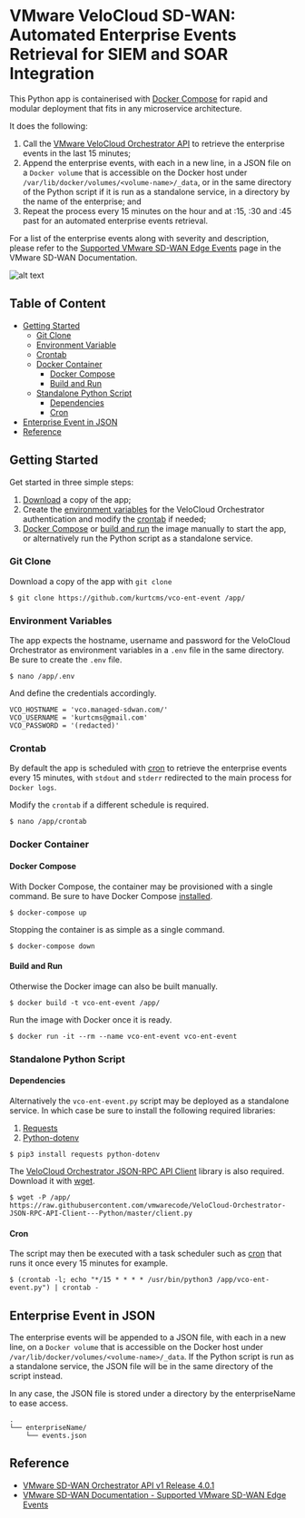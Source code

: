 # VMware VeloCloud SD-WAN: Automated Enterprise Events Retrieval for SIEM and SOAR Integration

This Python app is containerised with [Docker Compose](https://docs.docker.com/compose/) for rapid and modular deployment that fits in any microservice architecture.

It does the following:

1. Call the [VMware VeloCloud Orchestrator API](#reference) to retrieve the enterprise events in the last 15 minutes;
2. Append the enterprise events, with each in a new line, in a JSON file on a `Docker volume` that is accessible on the Docker host under `/var/lib/docker/volumes/<volume-name>/_data`, or in the same directory of the Python script if it is run as a standalone service, in a directory by the name of the enterprise; and
3. Repeat the process every 15 minutes on the hour and at :15, :30 and :45 past for an automated enterprise events retrieval.

For a list of the enterprise events along with severity and description, please refer to the [Supported VMware SD-WAN Edge Events](#reference) page in the VMware SD-WAN Documentation.

![alt text](https://kurtcms.org/git/vco-ent-event/vco-ent-event-screenshot.png)

## Table of Content

- [Getting Started](#getting-started)
  - [Git Clone](#git-clone)
  - [Environment Variable](#environment-variables)
  - [Crontab](#crontab)
  - [Docker Container](#docker-container)
	  - [Docker Compose](#docker-compose)
	  - [Build and Run](#build-and-run)
  - [Standalone Python Script](#standalone-python-script)
    - [Dependencies](#dependencies)
    - [Cron](#cron)
- [Enterprise Event in JSON](#enterprise-event-in-json)
- [Reference](#reference)

## Getting Started

Get started in three simple steps:

1. [Download](#git-clone) a copy of the app;
2. Create the [environment variables](#environment-variables) for the VeloCloud Orchestrator authentication and modify the [crontab](#crontab) if needed;
3. [Docker Compose](#docker-compose) or [build and run](#build-and-run) the image manually to start the app, or alternatively run the Python script as a standalone service.

### Git Clone

Download a copy of the app with `git clone`
```shell
$ git clone https://github.com/kurtcms/vco-ent-event /app/
```

### Environment Variables

The app expects the hostname, username and password for the VeloCloud Orchestrator as environment variables in a `.env` file in the same directory. Be sure to create the `.env` file.

```shell
$ nano /app/.env
```

And define the credentials accordingly.

```
VCO_HOSTNAME = 'vco.managed-sdwan.com/'
VCO_USERNAME = 'kurtcms@gmail.com'
VCO_PASSWORD = '(redacted)'
```

### Crontab

By default the app is scheduled with [cron](https://crontab.guru/) to retrieve the enterprise events every 15 minutes, with `stdout` and `stderr` redirected to the main process for `Docker logs`.  

Modify the `crontab` if a different schedule is required.

```shell
$ nano /app/crontab
```

### Docker Container

#### Docker Compose

With Docker Compose, the container may be provisioned with a single command. Be sure to have Docker Compose [installed](https://docs.docker.com/compose/install/).

```shell
$ docker-compose up
```

Stopping the container is as simple as  a single command.

```shell
$ docker-compose down
```

#### Build and Run

Otherwise the Docker image can also be built manually.

```shell
$ docker build -t vco-ent-event /app/
```

Run the image with Docker once it is ready.  

```shell
$ docker run -it --rm --name vco-ent-event vco-ent-event
```

### Standalone Python Script

#### Dependencies

Alternatively the `vco-ent-event.py` script may be deployed as a standalone service. In which case be sure to install the following required libraries:

1. [Requests](https://github.com/psf/requests)
2. [Python-dotenv](https://github.com/theskumar/python-dotenv)

```shell
$ pip3 install requests python-dotenv
```

The [VeloCloud Orchestrator JSON-RPC API Client](https://github.com/vmwarecode/VeloCloud-Orchestrator-JSON-RPC-API-Client---Python) library is also required. Download it with [wget](https://www.gnu.org/software/wget/).

```shell
$ wget -P /app/ https://raw.githubusercontent.com/vmwarecode/VeloCloud-Orchestrator-JSON-RPC-API-Client---Python/master/client.py
```

#### Cron

The script may then be executed with a task scheduler such as [cron](https://crontab.guru/) that runs it once every 15 minutes for example.

```shell
$ (crontab -l; echo "*/15 * * * * /usr/bin/python3 /app/vco-ent-event.py") | crontab -
```

## Enterprise Event in JSON

The enterprise events will be appended to a JSON file, with each in a new line, on a `Docker volume` that is accessible on the Docker host under `/var/lib/docker/volumes/<volume-name>/_data`. If the Python script is run as a standalone service, the JSON file will be in the same directory of the script instead.

In any case, the JSON file is stored under a directory by the enterpriseName to ease access.

```
.
└── enterpriseName/
    └── events.json
```

## Reference

- [VMware SD-WAN Orchestrator API v1 Release 4.0.1](https://code.vmware.com/apis/1045/velocloud-sdwan-vco-api)
- [VMware SD-WAN Documentation - Supported VMware SD-WAN Edge Events](https://docs.vmware.com/en/VMware-SD-WAN/4.0/VMware-SD-WAN-by-VeloCloud-Administration-Guide/GUID-0A41BC6A-5D8D-412A-BB87-A6B782997574.html)
